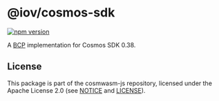 # @iov/cosmos-sdk

[![npm version](https://img.shields.io/npm/v/@iov/cosmos-sdk.svg)](https://www.npmjs.com/package/@iov/cosmos-sdk)

A [BCP](https://github.com/iov-one/iov-core/tree/master/packages/iov-bcp) implementation for Cosmos SDK 0.38.

## License

This package is part of the cosmwasm-js repository, licensed under the Apache
License 2.0 (see
[NOTICE](https://github.com/confio/cosmwasm-js/blob/master/NOTICE) and
[LICENSE](https://github.com/confio/cosmwasm-js/blob/master/LICENSE)).
